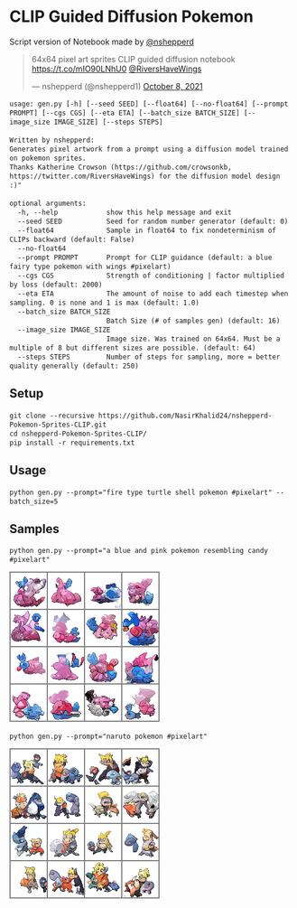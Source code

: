 # CLIP Guided Diffusion Pokemon

Script version of Notebook made by [@nshepperd](https://twitter.com/nshepperd1)

<blockquote class="twitter-tweet"><p lang="en" dir="ltr">64x64 pixel art sprites CLIP guided diffusion notebook <a href="https://t.co/mIO90LNhU0">https://t.co/mIO90LNhU0</a> <a href="https://twitter.com/RiversHaveWings?ref_src=twsrc%5Etfw">@RiversHaveWings</a></p>&mdash; nshepperd (@nshepperd1) <a href="https://twitter.com/nshepperd1/status/1446478687298207749?ref_src=twsrc%5Etfw">October 8, 2021</a></blockquote> 


```
usage: gen.py [-h] [--seed SEED] [--float64] [--no-float64] [--prompt PROMPT] [--cgs CGS] [--eta ETA] [--batch_size BATCH_SIZE] [--image_size IMAGE_SIZE] [--steps STEPS]

Written by nshepperd: 
Generates pixel artwork from a prompt using a diffusion model trained on pokemon sprites.
Thanks Katherine Crowson (https://github.com/crowsonkb, https://twitter.com/RiversHaveWings) for the diffusion model design :)"

optional arguments:
  -h, --help            show this help message and exit
  --seed SEED           Seed for random number generator (default: 0)
  --float64             Sample in float64 to fix nondeterminism of CLIPs backward (default: False)
  --no-float64
  --prompt PROMPT       Prompt for CLIP guidance (default: a blue fairy type pokemon with wings #pixelart)
  --cgs CGS             Strength of conditioning | factor multiplied by loss (default: 2000)
  --eta ETA             The amount of noise to add each timestep when sampling. 0 is none and 1 is max (default: 1.0)
  --batch_size BATCH_SIZE
                        Batch Size (# of samples gen) (default: 16)
  --image_size IMAGE_SIZE
                        Image size. Was trained on 64x64. Must be a multiple of 8 but different sizes are possible. (default: 64)
  --steps STEPS         Number of steps for sampling, more = better quality generally (default: 250)
```

## Setup

```
git clone --recursive https://github.com/NasirKhalid24/nshepperd-Pokemon-Sprites-CLIP.git
cd nshepperd-Pokemon-Sprites-CLIP/
pip install -r requirements.txt
```

## Usage

```
python gen.py --prompt="fire type turtle shell pokemon #pixelart" --batch_size=5
```


## Samples

```
python gen.py --prompt="a blue and pink pokemon resembling candy #pixelart"
```

![a blue and pink pokemon resembling candy #pixelart](imgs/first.png)

```
python gen.py --prompt="naruto pokemon #pixelart"
```

![naruto pokemon #pixelart](imgs/second.png)